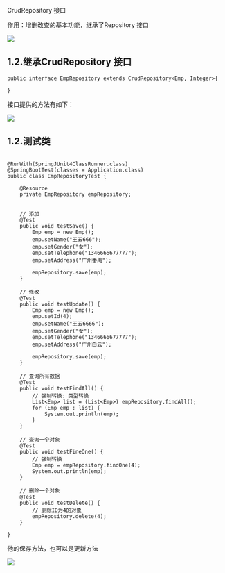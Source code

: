 CrudRepository 接口

作用：增删改查的基本功能，继承了Repository 接口


![](/Users/chenyansong/Documents/note/images/spring-boot/jiekou1.png)


## 1.2.继承CrudRepository 接口

```
public interface EmpRepository extends CrudRepository<Emp, Integer>{

}

```

接口提供的方法有如下：


![](/Users/chenyansong/Documents/note/images/spring-boot/jiekou3.png)



## 1.2.测试类

```

@RunWith(SpringJUnit4ClassRunner.class)
@SpringBootTest(classes = Application.class)
public class EmpRepositoryTest {

	@Resource
	private EmpRepository empRepository;


	// 添加
	@Test
	public void testSave() {
		Emp emp = new Emp();
		emp.setName("王五666");
		emp.setGender("女");
		emp.setTelephone("1346666677777");
		emp.setAddress("广州番禺");

		empRepository.save(emp);
	}

	// 修改
	@Test
	public void testUpdate() {
		Emp emp = new Emp();
		emp.setId(4);
		emp.setName("王五6666");
		emp.setGender("女");
		emp.setTelephone("1346666677777");
		emp.setAddress("广州白云");

		empRepository.save(emp);
	}

	// 查询所有数据
	@Test
	public void testFindAll() {
		// 强制转换: 类型转换
		List<Emp> list = (List<Emp>) empRepository.findAll();
		for (Emp emp : list) {
			System.out.println(emp);
		}
	}

	// 查询一个对象
	@Test
	public void testFineOne() {
		// 强制转换
		Emp emp = empRepository.findOne(4);
		System.out.println(emp);
	}

	// 删除一个对象
	@Test
	public void testDelete() {
		// 删除ID为4的对象
		empRepository.delete(4);
	}
	
}

```


他的保存方法，也可以是更新方法

![](/Users/chenyansong/Documents/note/images/spring-boot/jiekou2.png)

